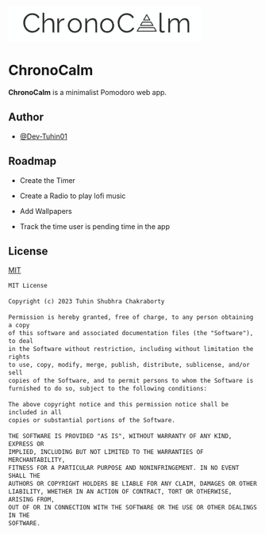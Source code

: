 ![Logo](./ChronoCalm.png)

# ChronoCalm

**ChronoCalm** is a minimalist Pomodoro web app.

## Author

- [@Dev-Tuhin01](https://github.com/Dev-Tuhin01)

## Roadmap

- Create the Timer

- Create a Radio to play lofi music

- Add Wallpapers

- Track the time user is pending time in the app

## License

[MIT](https://choosealicense.com/licenses/mit/)

```
MIT License

Copyright (c) 2023 Tuhin Shubhra Chakraborty

Permission is hereby granted, free of charge, to any person obtaining a copy
of this software and associated documentation files (the "Software"), to deal
in the Software without restriction, including without limitation the rights
to use, copy, modify, merge, publish, distribute, sublicense, and/or sell
copies of the Software, and to permit persons to whom the Software is
furnished to do so, subject to the following conditions:

The above copyright notice and this permission notice shall be included in all
copies or substantial portions of the Software.

THE SOFTWARE IS PROVIDED "AS IS", WITHOUT WARRANTY OF ANY KIND, EXPRESS OR
IMPLIED, INCLUDING BUT NOT LIMITED TO THE WARRANTIES OF MERCHANTABILITY,
FITNESS FOR A PARTICULAR PURPOSE AND NONINFRINGEMENT. IN NO EVENT SHALL THE
AUTHORS OR COPYRIGHT HOLDERS BE LIABLE FOR ANY CLAIM, DAMAGES OR OTHER
LIABILITY, WHETHER IN AN ACTION OF CONTRACT, TORT OR OTHERWISE, ARISING FROM,
OUT OF OR IN CONNECTION WITH THE SOFTWARE OR THE USE OR OTHER DEALINGS IN THE
SOFTWARE.

```
